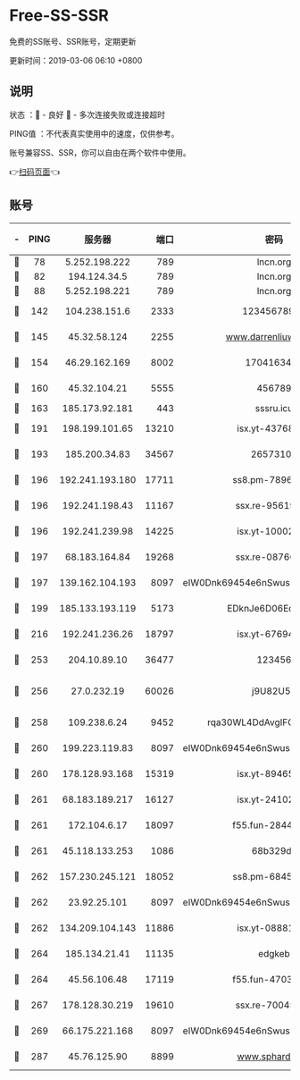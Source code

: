 # Free-SS-SSR

免费的SS账号、SSR账号，定期更新

更新时间：2019-03-06 06:10 +0800

## 说明

状态     ：🙂 - 良好 🙁 - 多次连接失败或连接超时

PING值   ：不代表真实使用中的速度，仅供参考。

账号兼容SS、SSR，你可以自由在两个软件中使用。

👉[扫码页面](https://liesauer.github.io/free-ss-ssr.github.io/)👈

## 账号

|-|PING|服务器|端口|密码|加密方式|区域|
|:----:|:----:|:-----:|-----:|:----:|:----:|:----:|
|🙂|78|5.252.198.222|789|lncn.org|rc4|JP|
|🙂|82|194.124.34.5|789|lncn.org|rc4|JP|
|🙂|88|5.252.198.221|789|lncn.org|rc4|JP|
|🙂|142|104.238.151.6|2333|12345678900|aes-256-cfb|JP|
|🙂|145|45.32.58.124|2255|www.darrenliuwei.com|aes-256-cfb|JP|
|🙂|154|46.29.162.169|8002|1704163453|aes-256-cfb|RU|
|🙂|160|45.32.104.21|5555|456789|aes-256-cfb|SG|
|🙂|163|185.173.92.181|443|sssru.icu|rc4-md5|RU|
|🙂|191|198.199.101.65|13210|isx.yt-43768936|aes-256-cfb|US|
|🙂|193|185.200.34.83|34567|26573106|aes-256-cfb|US|
|🙂|196|192.241.193.180|17711|ss8.pm-78965598|aes-256-cfb|US|
|🙂|196|192.241.198.43|11167|ssx.re-95619566|aes-256-cfb|US|
|🙂|196|192.241.239.98|14225|isx.yt-10002331|aes-256-cfb|US|
|🙂|197|68.183.164.84|19268|ssx.re-08766670|aes-256-cfb|US|
|🙂|197|139.162.104.193|8097|eIW0Dnk69454e6nSwuspv9DmS201tQ0D|aes-256-cfb|JP|
|🙂|199|185.133.193.119|5173|EDknJe6D06EoWDaw|aes-256-cfb|US|
|🙂|216|192.241.236.26|18797|isx.yt-67694274|aes-256-cfb|US|
|🙂|253|204.10.89.10|36477|123456|aes-256-cfb|US|
|🙂|256|27.0.232.19|60026|j9U82U53|xchacha20-ietf-poly1305|HK|
|🙂|258|109.238.6.24|9452|rqa30WL4DdAvgIFG6Fs3znzTa|aes-256-cfb|FR|
|🙂|260|199.223.119.83|8097|eIW0Dnk69454e6nSwuspv9DmS201tQ0D|aes-256-cfb|US|
|🙂|260|178.128.93.168|15319|isx.yt-89465296|aes-256-cfb|SG|
|🙂|261|68.183.189.217|16127|isx.yt-24102866|aes-256-cfb|SG|
|🙂|261|172.104.6.17|18097|f55.fun-28441819|aes-256-cfb|US|
|🙂|261|45.118.133.253|1086|68b329da|aes-256-cfb|SG|
|🙂|262|157.230.245.121|18052|ss8.pm-68457462|aes-256-cfb|SG|
|🙂|262|23.92.25.101|8097|eIW0Dnk69454e6nSwuspv9DmS201tQ0D|aes-256-cfb|US|
|🙂|262|134.209.104.143|11886|isx.yt-08881056|aes-256-cfb|SG|
|🙂|264|185.134.21.41|11135|edgkeb|aes-256-cfb|GB|
|🙂|264|45.56.106.48|17119|f55.fun-47038034|aes-256-cfb|US|
|🙂|267|178.128.30.219|19610|ssx.re-70045890|aes-256-cfb|SG|
|🙂|269|66.175.221.168|8097|eIW0Dnk69454e6nSwuspv9DmS201tQ0D|aes-256-cfb|US|
|🙂|287|45.76.125.90|8899|www.sphard.com|aes-256-cfb|JP|
